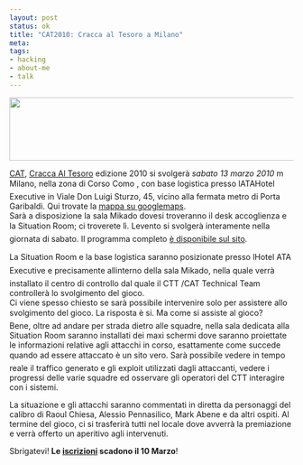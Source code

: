```yaml
--- 
layout: post
status: ok
title: "CAT2010: Cracca al Tesoro a Milano"
meta: 
tags: 
- hacking
- about-me
- talk
---
```

<a href="http://fast.mgpf.it/2010/03/header-center-e1267780200270.jpg"><img src="http://fast.mgpf.it/2010/03/header-center-e1267780200270-540x112.jpg" alt="" title="header-center-e1267780200270" width="540" height="112" class="aligncenter size-medium wp-image-1871" /></a>  
  
[CAT][4], [Cracca Al Tesoro][4] edizione 2010 si svolgerà *sabato 13 marzo 2010* m Milano, nella zona di Corso Como , con base logistica  presso lATAHotel Executive in Viale Don Luigi Sturzo, 45, vicino alla fermata metro di Porta Garibaldi. Qui trovate la [mappa su googlemaps][1].  
Sarà a disposizione la sala Mikado dovesi troveranno il desk accoglienza e la Situation Room;  ci troverete lì.
Levento si svolgerà interamente nella giornata di sabato. Il programma completo [è disponibile sul sito][2].  
  
La Situation Room e la base logistica saranno posizionate presso lHotel ATA Executive e precisamente  allinterno della sala Mikado, nella quale verrà installato il centro di controllo dal quale il CTT /CAT Technical Team controllerà lo svolgimento del gioco.  
Ci viene spesso chiesto se sarà possibile intervenire solo per assistere allo svolgimento del gioco.  La risposta è si. Ma come si assiste al gioco?  
Bene, oltre ad andare per strada dietro alle squadre, nella sala dedicata alla Situation Room saranno installati dei maxi schermi dove saranno proiettate le informazioni relative agli attacchi in corso, esattamente come succede quando ad essere attaccato è un sito vero. Sarà possibile vedere in tempo reale il traffico generato e gli exploit utilizzati dagli attaccanti, vedere i progressi delle varie squadre ed osservare gli operatori del CTT interagire con i sistemi.  
  
La situazione e gli attacchi saranno commentati in diretta da personaggi del calibro di Raoul Chiesa, Alessio Pennasilico, Mark Abene e da altri ospiti. Al termine del gioco, ci si trasferirà tutti nel locale dove avverrà la premiazione e verrà offerto un aperitivo agli intervenuti.  
  
Sbrigatevi! **Le [iscrizioni][3] scadono il 10 Marzo**!
  
[1]: http://maps.google.com/maps?f=q&hl=en&q=zona+Corso+Como%2C+Milan%2C+Italy
[2]: http://www.wardriving.it/info/
[3]: http://www.wardriving.it/cat2010-continuano-le-pre-iscrizioni/
[4]: http://www.wardriving.it 
